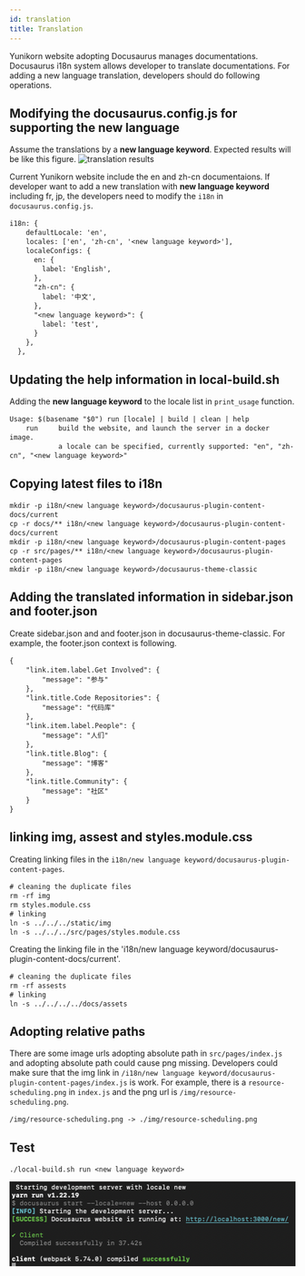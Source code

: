 ```yaml
---
id: translation
title: Translation
---
```


<!--
Licensed to the Apache Software Foundation (ASF) under one
or more contributor license agreements.  See the NOTICE file
distributed with this work for additional information
regarding copyright ownership.  The ASF licenses this file
to you under the Apache License, Version 2.0 (the
"License"); you may not use this file except in compliance
with the License.  You may obtain a copy of the License at

  http://www.apache.org/licenses/LICENSE-2.0

Unless required by applicable law or agreed to in writing,
software distributed under the License is distributed on an
"AS IS" BASIS, WITHOUT WARRANTIES OR CONDITIONS OF ANY
KIND, either express or implied.  See the License for the
specific language governing permissions and limitations
under the License.
-->

Yunikorn website adopting Docusaurus manages documentations.
Docusaurus i18n system allows developer to translate documentations.
For adding a new language translation, developers should do following operations.

## Modifying the docusaurus.config.js for supporting the new language
Assume the translations by a **new language keyword**.
Expected results will be like this figure.
![translation results](./../assets/translationDemo.png)

Current Yunikorn website include the en and zh-cn documentaions.
If developer want to add a new translation with **new language keyword** including fr, jp, the developers need to modify the `i18n` in `docusaurus.config.js`.
```
i18n: {
    defaultLocale: 'en',
    locales: ['en', 'zh-cn', '<new language keyword>'],
    localeConfigs: {
      en: {
        label: 'English',
      },
      "zh-cn": {
        label: '中文',
      },
      "<new language keyword>": {
        label: 'test',
      }
    },
  },
```
## Updating the help information in local-build.sh
Adding the **new language keyword** to the locale list in `print_usage` function.
```
Usage: $(basename "$0") run [locale] | build | clean | help
    run     build the website, and launch the server in a docker image.
            a locale can be specified, currently supported: "en", "zh-cn", "<new language keyword>"
```

## Copying latest files to i18n
```
mkdir -p i18n/<new language keyword>/docusaurus-plugin-content-docs/current
cp -r docs/** i18n/<new language keyword>/docusaurus-plugin-content-docs/current
mkdir -p i18n/<new language keyword>/docusaurus-plugin-content-pages
cp -r src/pages/** i18n/<new language keyword>/docusaurus-plugin-content-pages
mkdir -p i18n/<new language keyword>/docusaurus-theme-classic
```

## Adding the translated information in sidebar.json and footer.json
Create sidebar.json and and footer.json in docusaurus-theme-classic.
For example, the footer.json context is following.
```
{
    "link.item.label.Get Involved": {
        "message": "参与"
    },
    "link.title.Code Repositories": {
        "message": "代码库"
    },
    "link.item.label.People": {
        "message": "人们"
    },   
    "link.title.Blog": {
        "message": "博客"
    },
    "link.title.Community": {
        "message": "社区"
    }
}
```



## linking img, assest and styles.module.css
Creating linking files in the `i18n/new language keyword/docusaurus-plugin-content-pages`.

```
# cleaning the duplicate files
rm -rf img
rm styles.module.css
# linking
ln -s ../../../static/img
ln -s ../../../src/pages/styles.module.css
```

Creating the linking file in the 'i18n/new language keyword/docusaurus-plugin-content-docs/current'.
```
# cleaning the duplicate files
rm -rf assests
# linking
ln -s ../../../../docs/assets
```

## Adopting relative paths
There are some image urls adopting absolute path in `src/pages/index.js` and adopting absolute path could cause png missing.
Developers could make sure that the img link in `/i18n/new language keyword/docusaurus-plugin-content-pages/index.js` is work.
For example, there is a `resource-scheduling.png` in `index.js` and the png url is `/img/resource-scheduling.png`.
```
/img/resource-scheduling.png -> ./img/resource-scheduling.png
```
## Test
```
./local-build.sh run <new language keyword>
```
![Building website](./../assets/translationBuilding.png)
